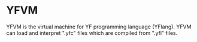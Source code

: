 # YFVM
YFVM is the virtual machine for YF programming language (YFlang). 
YFVM can load and interpret ".yfc" files which are compiled from ".yfl" files. 

